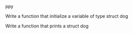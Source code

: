 ppy

Write a function that initialize a variable of type struct dog

Write a function that prints a struct dog

